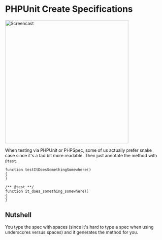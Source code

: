 # PHPUnit Create Specifications

<img src="http://d.pr/i/eYSZ+" alt="Screencast" width="400" />

When testing via PHPUnit or PHPSpec, some of us actually prefer snake case since it's a tad bit more readable. Then just annotate the method with `@test`.

    function testItDoesSomethingSomewhere()
    {
    }

    /** @test **/
    function it_does_something_somewhere()
    {
    }

## Nutshell

You type the spec with spaces (since it's hard to type a spec when using underscores versus spaces) and it generates the method for you.
